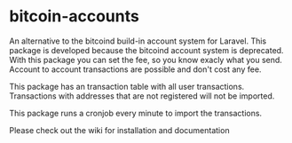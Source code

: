 # bitcoin-accounts
An alternative to the bitcoind build-in account system for Laravel.
This package is developed because the bitcoind account system is deprecated.
With this package you can set the fee, so you know exacly what you send.
Account to account transactions are possible and don't cost any fee.

This package has an transaction table with all user transactions.
Transactions with addresses that are not registered will not be imported.

This package runs a cronjob every minute to import the transactions.


Please check out the wiki for installation and documentation
